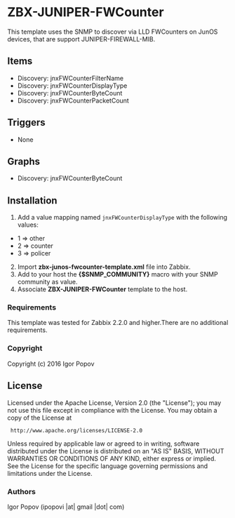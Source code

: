 ZBX-JUNIPER-FWCounter
==============

This template uses the SNMP to discover via LLD FWCounters on JunOS devices, that are support JUNIPER-FIREWALL-MIB.


Items
-----

  * Discovery: jnxFWCounterFilterName
  * Discovery: jnxFWCounterDisplayType
  * Discovery: jnxFWCounterByteCount
  * Discovery: jnxFWCounterPacketCount

Triggers
--------
  * None

Graphs
------

  * Discovery: jnxFWCounterByteCount

Installation
------------

1. Add a value mapping named `jnxFWCounterDisplayType` with the following values:
  * 1 ⇒ other
  * 2 ⇒ counter
  * 3 ⇒ policer 
2. Import **zbx-junos-fwcounter-template.xml** file into Zabbix.
3. Add to your host the **{$SNMP_COMMUNITY}** macro with your SNMP community as value.
4. Associate **ZBX-JUNIPER-FWCounter** template to the host.

### Requirements

This template was tested for Zabbix 2.2.0 and higher.There are no additional requirements.

### Copyright

  Copyright (c) 2016 Igor Popov

License
-------
   Licensed under the Apache License, Version 2.0 (the "License");
   you may not use this file except in compliance with the License.
   You may obtain a copy of the License at

     http://www.apache.org/licenses/LICENSE-2.0

   Unless required by applicable law or agreed to in writing, software
   distributed under the License is distributed on an "AS IS" BASIS,
   WITHOUT WARRANTIES OR CONDITIONS OF ANY KIND, either express or implied.
   See the License for the specific language governing permissions and
   limitations under the License.

### Authors

  Igor Popov
  (ipopovi |at| gmail |dot| com)
